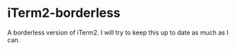 iTerm2-borderless
==================

A borderless version of iTerm2.  I will try to keep this up to date as much as I can.
